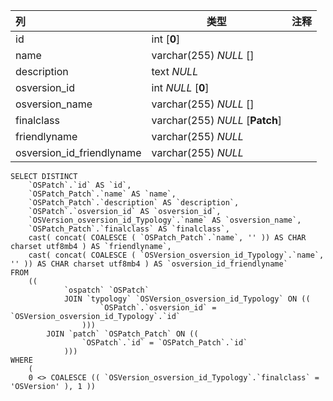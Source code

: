 | 列                        | 类型                            | 注释 |
| :------------------------ | ------------------------------- | ---- |
| id                        | int [**0**]                     |      |
| name                      | varchar(255) *NULL* []          |      |
| description               | text *NULL*                     |      |
| osversion_id              | int *NULL* [**0**]              |      |
| osversion_name            | varchar(255) *NULL* []          |      |
| finalclass                | varchar(255) *NULL* [**Patch**] |      |
| friendlyname              | varchar(255) *NULL*             |      |
| osversion_id_friendlyname | varchar(255) *NULL*             |      |

```
SELECT DISTINCT
	`OSPatch`.`id` AS `id`,
	`OSPatch_Patch`.`name` AS `name`,
	`OSPatch_Patch`.`description` AS `description`,
	`OSPatch`.`osversion_id` AS `osversion_id`,
	`OSVersion_osversion_id_Typology`.`name` AS `osversion_name`,
	`OSPatch_Patch`.`finalclass` AS `finalclass`,
	cast( concat( COALESCE ( `OSPatch_Patch`.`name`, '' )) AS CHAR charset utf8mb4 ) AS `friendlyname`,
	cast( concat( COALESCE ( `OSVersion_osversion_id_Typology`.`name`, '' )) AS CHAR charset utf8mb4 ) AS `osversion_id_friendlyname` 
FROM
	((
			`ospatch` `OSPatch`
			JOIN `typology` `OSVersion_osversion_id_Typology` ON ((
					`OSPatch`.`osversion_id` = `OSVersion_osversion_id_Typology`.`id` 
				)))
		JOIN `patch` `OSPatch_Patch` ON ((
				`OSPatch`.`id` = `OSPatch_Patch`.`id` 
			))) 
WHERE
	(
	0 <> COALESCE (( `OSVersion_osversion_id_Typology`.`finalclass` = 'OSVersion' ), 1 ))
```

